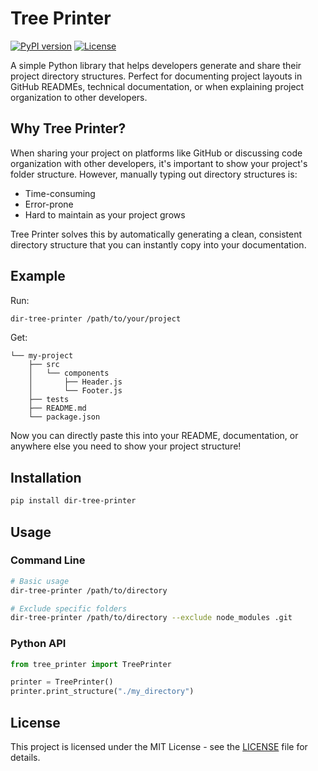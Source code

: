 # Tree Printer

[![PyPI version](https://badge.fury.io/py/kafka-replay.svg)](https://pypi.org/project/dir-tree-printer/)
[![License](https://img.shields.io/badge/license-MIT-blue.svg)](LICENSE)

A simple Python library that helps developers generate and share their project directory structures. Perfect for documenting project layouts in GitHub READMEs, technical documentation, or when explaining project organization to other developers.

## Why Tree Printer?

When sharing your project on platforms like GitHub or discussing code organization with other developers, it's important to show your project's folder structure. However, manually typing out directory structures is:
- Time-consuming
- Error-prone
- Hard to maintain as your project grows

Tree Printer solves this by automatically generating a clean, consistent directory structure that you can instantly copy into your documentation.

## Example

Run:
```bash
dir-tree-printer /path/to/your/project
```

Get:
```
└── my-project
    ├── src
    │   └── components
    │       ├── Header.js
    │       └── Footer.js
    ├── tests
    ├── README.md
    └── package.json
```

Now you can directly paste this into your README, documentation, or anywhere else you need to show your project structure!

## Installation

```bash
pip install dir-tree-printer
```

## Usage

### Command Line
```bash
# Basic usage
dir-tree-printer /path/to/directory

# Exclude specific folders
dir-tree-printer /path/to/directory --exclude node_modules .git
```

### Python API
```python
from tree_printer import TreePrinter

printer = TreePrinter()
printer.print_structure("./my_directory")
```


## License

This project is licensed under the MIT License - see the [LICENSE](LICENSE) file for details.
